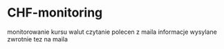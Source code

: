 # CHF-monitoring

monitorowanie kursu walut
czytanie polecen z maila
informacje wysylane zwrotnie tez na maila
